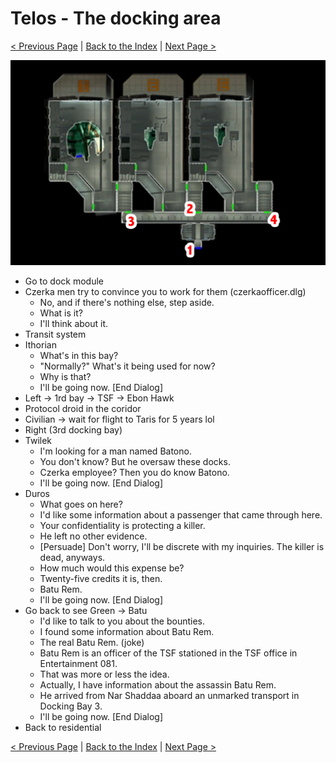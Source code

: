 # Telos - The docking area

[< Previous Page](./03_Telos.md) |
[Back to the Index](../index.md) |
[Next Page >](./05_Telos.md)

![](img/04_Telos/04_Telos_map.png)

- Go to dock module
- Czerka men try to convince you to work for them (czerkaofficer.dlg)
  - No, and if there's nothing else, step aside.
  - What is it?
  - I'll think about it.
- Transit system
- Ithorian
    - What's in this bay?
    - "Normally?" What's it being used for now?
    - Why is that?
    - I'll be going now. [End Dialog]
- Left -> 1rd bay -> TSF -> Ebon Hawk
- Protocol droid in the coridor
- Civilian -> wait for flight to Taris for 5 years lol
- Right (3rd docking bay)
- Twilek
    - I'm looking for a man named Batono.
    - You don't know? But he oversaw these docks.
    - Czerka employee? Then you do know Batono.
    - I'll be going now. [End Dialog]
- Duros
    - What goes on here?
    - I'd like some information about a passenger that came through here.
    - Your confidentiality is protecting a killer.
    - He left no other evidence.
    - [Persuade] Don't worry, I'll be discrete with my inquiries. The killer is dead, anyways.
    - How much would this expense be?
    - Twenty-five credits it is, then.
    - Batu Rem.
    - I'll be going now. [End Dialog]
- Go back to see Green -> Batu
  - I'd like to talk to you about the bounties.
  - I found some information about Batu Rem.
  - The real Batu Rem. (joke)
  - Batu Rem is an officer of the TSF stationed in the TSF office in Entertainment 081.
  - That was more or less the idea.
  - Actually, I have information about the assassin Batu Rem.
  - He arrived from Nar Shaddaa aboard an unmarked transport in Docking Bay 3.
  - I'll be going now. [End Dialog]
- Back to residential

[< Previous Page](./03_Telos.md) |
[Back to the Index](../index.md) |
[Next Page >](./05_Telos.md)
